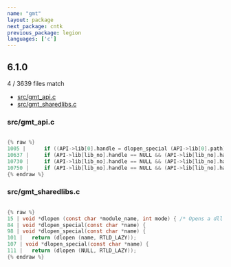 ```yaml
---
name: "gmt"
layout: package
next_package: cntk
previous_package: legion
languages: ['c']
---
```

## 6.1.0
4 / 3639 files match

 - [src/gmt_api.c](#srcgmt_apic)
 - [src/gmt_sharedlibs.c](#srcgmt_sharedlibsc)

### src/gmt_api.c

```c

{% raw %}
1005 | 		if ((API->lib[0].handle = dlopen_special (API->lib[0].path)) == NULL) {
10637 | 	if (API->lib[lib_no].handle == NULL && (API->lib[lib_no].handle = dlopen (API->lib[lib_no].path, RTLD_LAZY)) == NULL) {	/* Not opened this shared library yet */
10730 | 	if (API->lib[lib_no].handle == NULL && (API->lib[lib_no].handle = dlopen (API->lib[lib_no].path, RTLD_LAZY)) == NULL) {	/* Not opened this shared library yet */
10750 | 	if (API->lib[lib_no].handle == NULL && (API->lib[lib_no].handle = dlopen (API->lib[lib_no].path, RTLD_LAZY)) == NULL) {	/* Not opened this shared library yet */
{% endraw %}

```
### src/gmt_sharedlibs.c

```c

{% raw %}
15 | void *dlopen (const char *module_name, int mode) {	/* Opens a dll file*/
84 | void *dlopen_special(const char *name) {
98 | void *dlopen_special(const char *name) {
101 | 	return (dlopen (name, RTLD_LAZY));
107 | void *dlopen_special(const char *name) {
111 | 	return (dlopen (NULL, RTLD_LAZY));
{% endraw %}

```